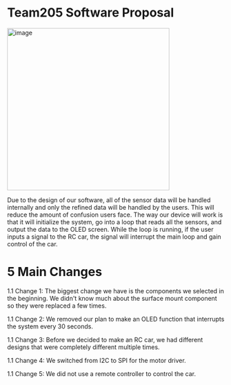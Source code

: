 # Team205 Software Proposal
<img width="376" alt="image" src="https://github.com/WhoWaWay/WhoWaWay.github.io/assets/157083035/17de79a4-142d-436d-838f-3815c15d8361">

Due to the design of our software, all of the sensor data will be handled internally and only the refined data will be handled by the users. This will reduce the amount of confusion users face. The way our device will work is that it will initialize the system, go into a loop that reads all the sensors, and output the data to the OLED screen. While the loop is running, if the user inputs a signal to the RC car, the signal will interrupt the main loop and gain control of the car.

# 5 Main Changes
1.1 Change 1: The biggest change we have is the components we selected in the beginning. We didn't know much about the surface mount component so they were replaced a few times.

1.1 Change 2: We removed our plan to make an OLED function that interrupts the system every 30 seconds.

1.1 Change 3: Before we decided to make an RC car, we had different designs that were completely different multiple times.

1.1 Change 4: We switched from I2C to SPI for the motor driver.

1.1 Change 5: We did not use a remote controller to control the car.
